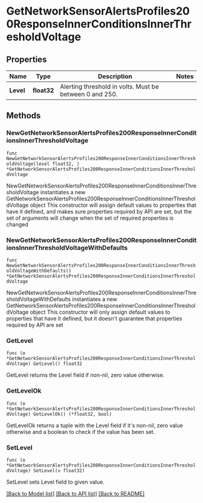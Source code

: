 # GetNetworkSensorAlertsProfiles200ResponseInnerConditionsInnerThresholdVoltage

## Properties

Name | Type | Description | Notes
------------ | ------------- | ------------- | -------------
**Level** | **float32** | Alerting threshold in volts. Must be between 0 and 250. | 

## Methods

### NewGetNetworkSensorAlertsProfiles200ResponseInnerConditionsInnerThresholdVoltage

`func NewGetNetworkSensorAlertsProfiles200ResponseInnerConditionsInnerThresholdVoltage(level float32, ) *GetNetworkSensorAlertsProfiles200ResponseInnerConditionsInnerThresholdVoltage`

NewGetNetworkSensorAlertsProfiles200ResponseInnerConditionsInnerThresholdVoltage instantiates a new GetNetworkSensorAlertsProfiles200ResponseInnerConditionsInnerThresholdVoltage object
This constructor will assign default values to properties that have it defined,
and makes sure properties required by API are set, but the set of arguments
will change when the set of required properties is changed

### NewGetNetworkSensorAlertsProfiles200ResponseInnerConditionsInnerThresholdVoltageWithDefaults

`func NewGetNetworkSensorAlertsProfiles200ResponseInnerConditionsInnerThresholdVoltageWithDefaults() *GetNetworkSensorAlertsProfiles200ResponseInnerConditionsInnerThresholdVoltage`

NewGetNetworkSensorAlertsProfiles200ResponseInnerConditionsInnerThresholdVoltageWithDefaults instantiates a new GetNetworkSensorAlertsProfiles200ResponseInnerConditionsInnerThresholdVoltage object
This constructor will only assign default values to properties that have it defined,
but it doesn't guarantee that properties required by API are set

### GetLevel

`func (o *GetNetworkSensorAlertsProfiles200ResponseInnerConditionsInnerThresholdVoltage) GetLevel() float32`

GetLevel returns the Level field if non-nil, zero value otherwise.

### GetLevelOk

`func (o *GetNetworkSensorAlertsProfiles200ResponseInnerConditionsInnerThresholdVoltage) GetLevelOk() (*float32, bool)`

GetLevelOk returns a tuple with the Level field if it's non-nil, zero value otherwise
and a boolean to check if the value has been set.

### SetLevel

`func (o *GetNetworkSensorAlertsProfiles200ResponseInnerConditionsInnerThresholdVoltage) SetLevel(v float32)`

SetLevel sets Level field to given value.



[[Back to Model list]](../README.md#documentation-for-models) [[Back to API list]](../README.md#documentation-for-api-endpoints) [[Back to README]](../README.md)


